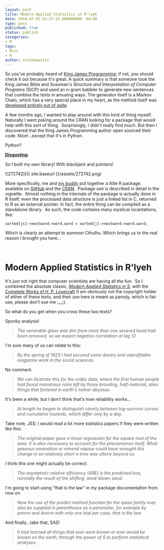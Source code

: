```yaml
---
layout: post
title: Modern Applied Statistics in R'lyeh
date: 2014-07-01 01:27:12.000000000 -04:00
type: post
published: true
status: publish
categories:
- R
tags:
- Misc
- R
author: wrathematics
---
```



So you've probably heard of [King James Programming](http://kingjamesprogramming.tumblr.com/); if not, you should check it out because it's great. A quick summary is that someone took the King James Bible and Sussman's *Structure and Interpretation of Computer Programs* (SICP) and used an n-gram babbler to generate new sentences that combine the texts in amusing ways. The generator itself is a Markov Chain, which has a very special place in my heart, as the method itself was [developed entirely out of spite](http://www.americanscientist.org/issues/pub/first-links-in-the-markov-chain/5).

A few months ago, I wanted to play around with this kind of thing myself.  Naturally I went poking around the CRAN looking for a package that would help with this sort of thing.  Surprisingly, I didn't really find much. But then I discovered that the King James Programming author open sourced their code. Nice!...except that it's in Python.

Python?

<span style="text-decoration: underline;">**Disgusting**</span>.

So I built my own library! With blackjack and pointers!

![272742]({{ site.baseurl }}/assets/272742.png)

More specifically, me and [my buddy](https://github.com/heckendorfc) put together a little R package, available on [GitHub](https://github.com/wrathematics/ngram) and the [CRAN](http://cran.r-project.org/web/packages/ngram/index.html).  Package use is described in detail in the vignette.  Almost nothing in the internals of the package is actually done in R itself; even the processed data structure is just a linked list in C, returned to R as an external pointer. In fact, the entire thing can be compiled as a standalone library.  As such, the code contains many mystical incantations, like:

```
sorted[js]->nextword->word.word = sorted[j]->nextword->word.word;
```

Which is clearly an attempt to summon Cthulhu. Which brings us to the real reason I brought you here...

 

Modern Applied Statistics in R'lyeh
===================================

It's just not right that computer scientists are having all the fun.  So I combined the absolute classic, [*Modern Applied Statistics in S*](http://www.amazon.com/Modern-Applied-Statistics-Computing/dp/0387954570/), with the [Complete Works of H. P. Lovecraft](http://www.amazon.com/Complete-Works-H-P-Lovecraft-Collaborations-ebook/dp/B0090U1QIQ/) (I am obviously not the copyright holder of either of these texts, and their use here is meant as parody, which is fair use, please don't sue me ;__;).

So what do you get when you cross these two texts? 

Spooky analysis!

> *The venerable glass was dim from more than one severed head had been removed, so we expect negative correlation at lag 12.*

I'm sure many of us can relate to this:

> *By the spring of 1923 I had secured some dreary and unprofitable magazine work in the social sciences.*

No comment.

> *We can illustrate this for the crabs data, where the first human people had found monstrous ruins left by those brooding, half-material, alien things that festered in earth's nether abysses.*

It's been a while, but I don't think that's how reliability works...

> *At length he began to distinguish clearly between log-survivor curves and cumulative hazards, which differ only by a day.*

Take note, JSS; I would read a lot more statistics papers if they were
written like this:

> *The original paper gave a linear regression for the square root of the area. It is also necessary to account for the phenomenon itself. What gaseous emanation or mineral vapour could have wrought this change in so relatively short a time was utterly beyond us.*

I think this one might actually be correct:

> *The asymptotic relative efficiency (ARE) is the predicted loss, normally the result of the shifting, wind-blown sand.*

I'm going to start using "that is the law" in my package documentation from now on.

> *Now the use of the predict method function for the quasi family may also be supplied in parentheses as a parameter, for example by pnorm and dnorm with only one trial per case, that is the law.*

And finally...take that, SAS!

> *It had learned all things that ever were known or ever would be known on the earth, through the power of S to perform statistical analyses.*
